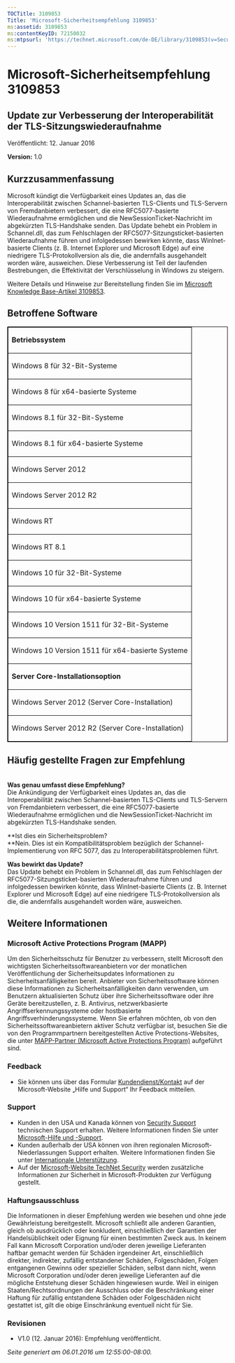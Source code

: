 ```yaml
---
TOCTitle: 3109853
Title: 'Microsoft-Sicherheitsempfehlung 3109853'
ms:assetid: 3109853
ms:contentKeyID: 72150032
ms:mtpsurl: 'https://technet.microsoft.com/de-DE/library/3109853(v=Security.10)'
---
```


Microsoft-Sicherheitsempfehlung 3109853
=======================================

Update zur Verbesserung der Interoperabilität der TLS-Sitzungswiederaufnahme
----------------------------------------------------------------------------

Veröffentlicht: 12. Januar 2016

**Version:** 1.0

Kurzzusammenfassung
-------------------

<span id="sectionToggle0"></span>
Microsoft kündigt die Verfügbarkeit eines Updates an, das die Interoperabilität zwischen Schannel-basierten TLS-Clients und TLS-Servern von Fremdanbietern verbessert, die eine RFC5077-basierte Wiederaufnahme ermöglichen und die NewSessionTicket-Nachricht im abgekürzten TLS-Handshake senden. Das Update behebt ein Problem in Schannel.dll, das zum Fehlschlagen der RFC5077-Sitzungsticket-basierten Wiederaufnahme führen und infolgedessen bewirken könnte, dass WinInet-basierte Clients (z. B. Internet Explorer und Microsoft Edge) auf eine niedrigere TLS-Protokollversion als die, die andernfalls ausgehandelt worden wäre, ausweichen. Diese Verbesserung ist Teil der laufenden Bestrebungen, die Effektivität der Verschlüsselung in Windows zu steigern.

Weitere Details und Hinweise zur Bereitstellung finden Sie im [Microsoft Knowledge Base-Artikel 3109853](http://support.microsoft.com/de-de/kb/3109853).

Betroffene Software
-------------------

<span id="sectionToggle1"></span>
<p> </p>
<table style="border:1px solid black;">
<colgroup>
<col width="100%" />
</colgroup>
<tbody>
<tr class="odd">
<td style="border:1px solid black;"><p><strong>Betriebssystem</strong></p></td>
</tr>  
<tr class="even">
<td style="border:1px solid black;"><p>Windows 8 für 32-Bit-Systeme</p></td>
</tr>  
<tr class="odd">
<td style="border:1px solid black;"><p>Windows 8 für x64-basierte Systeme</p></td>
</tr>  
<tr class="even">
<td style="border:1px solid black;"><p>Windows 8.1 für 32-Bit-Systeme</p></td>
</tr>  
<tr class="odd">
<td style="border:1px solid black;"><p>Windows 8.1 für x64-basierte Systeme</p></td>
</tr>  
<tr class="even">
<td style="border:1px solid black;"><p>Windows Server 2012</p></td>
</tr>  
<tr class="odd">
<td style="border:1px solid black;"><p>Windows Server 2012 R2</p></td>
</tr>  
<tr class="even">
<td style="border:1px solid black;"><p>Windows RT</p></td>
</tr>  
<tr class="odd">
<td style="border:1px solid black;"><p>Windows RT 8.1</p></td>
</tr>  
<tr class="even">
<td style="border:1px solid black;"><p>Windows 10 für 32-Bit-Systeme</p></td>
</tr>  
<tr class="odd">
<td style="border:1px solid black;"><p>Windows 10 für x64-basierte Systeme</p></td>
</tr>  
<tr class="even">
<td style="border:1px solid black;"><p>Windows 10 Version 1511 für 32-Bit-Systeme</p></td>
</tr>  
<tr class="odd">
<td style="border:1px solid black;"><p>Windows 10 Version 1511 für x64-basierte Systeme</p></td>
</tr>  
<tr class="even">
<td style="border:1px solid black;"><p><strong>Server Core-Installationsoption</strong></p></td>
</tr>  
<tr class="odd">
<td style="border:1px solid black;"><p>Windows Server 2012 (Server Core-Installation)</p></td>
</tr>  
<tr class="even">
<td style="border:1px solid black;"><p>Windows Server 2012 R2 (Server Core-Installation)</p></td>
</tr>  
</tbody>  
</table>
  
Häufig gestellte Fragen zur Empfehlung  
--------------------------------------
  
<span id="sectionToggle2"></span>  
**Was genau umfasst diese Empfehlung?**   
Die Ankündigung der Verfügbarkeit eines Updates an, das die Interoperabilität zwischen Schannel-basierten TLS-Clients und TLS-Servern von Fremdanbietern verbessert, die eine RFC5077-basierte Wiederaufnahme ermöglichen und die NewSessionTicket-Nachricht im abgekürzten TLS-Handshake senden.
  
**Ist dies ein Sicherheitsproblem?  
**Nein. Dies ist ein Kompatibilitätsproblem bezüglich der Schannel-Implementierung von RFC 5077, das zu Interoperabilitätsproblemen führt.
  
**Was bewirkt das Update?**  
Das Update behebt ein Problem in Schannel.dll, das zum Fehlschlagen der RFC5077-Sitzungsticket-basierten Wiederaufnahme führen und infolgedessen bewirken könnte, dass WinInet-basierte Clients (z. B. Internet Explorer und Microsoft Edge) auf eine niedrigere TLS-Protokollversion als die, die andernfalls ausgehandelt worden wäre, ausweichen.
  
Weitere Informationen  
---------------------
  
<span id="sectionToggle3"></span>  
### Microsoft Active Protections Program (MAPP)
  
Um den Sicherheitsschutz für Benutzer zu verbessern, stellt Microsoft den wichtigsten Sicherheitssoftwareanbietern vor der monatlichen Veröffentlichung der Sicherheitsupdates Informationen zu Sicherheitsanfälligkeiten bereit. Anbieter von Sicherheitssoftware können diese Informationen zu Sicherheitsanfälligkeiten dann verwenden, um Benutzern aktualisierten Schutz über ihre Sicherheitssoftware oder ihre Geräte bereitzustellen, z. B. Antivirus, netzwerkbasierte Angriffserkennungssysteme oder hostbasierte Angriffsverhinderungssysteme. Wenn Sie erfahren möchten, ob von den Sicherheitssoftwareanbietern aktiver Schutz verfügbar ist, besuchen Sie die von den Programmpartnern bereitgestellten Active Protections-Websites, die unter [MAPP-Partner (Microsoft Active Protections Program)](http://technet.microsoft.com/de-de/security/dn467918) aufgeführt sind.
  
### Feedback
  
-   Sie können uns über das Formular [Kundendienst/Kontakt](http://support.microsoft.com/kb/?scid=sw;en;1257&amp;showpage=1&amp;ws=technet&amp;sd=tech) auf der Microsoft-Website „Hilfe und Support“ Ihr Feedback mitteilen.
  
### Support
  
-   Kunden in den USA und Kanada können von [Security Support](https://consumersecuritysupport.microsoft.com/default.aspx?mkt=de-de) technischen Support erhalten. Weitere Informationen finden Sie unter [Microsoft-Hilfe und -Support](https://support.microsoft.com/de-de).  
-   Kunden außerhalb der USA können von ihren regionalen Microsoft-Niederlassungen Support erhalten. Weitere Informationen finden Sie unter [Internationale Unterstützung](https://support2.microsoft.com/de-de/common/international.aspx).  
-   Auf der [Microsoft-Website TechNet Security](http://technet.microsoft.com/de-de/security/default.aspx) werden zusätzliche Informationen zur Sicherheit in Microsoft-Produkten zur Verfügung gestellt.
  
### Haftungsausschluss
  
Die Informationen in dieser Empfehlung werden wie besehen und ohne jede Gewährleistung bereitgestellt. Microsoft schließt alle anderen Garantien, gleich ob ausdrücklich oder konkludent, einschließlich der Garantien der Handelsüblichkeit oder Eignung für einen bestimmten Zweck aus. In keinem Fall kann Microsoft Corporation und/oder deren jeweilige Lieferanten haftbar gemacht werden für Schäden irgendeiner Art, einschließlich direkter, indirekter, zufällig entstandener Schäden, Folgeschäden, Folgen entgangenen Gewinns oder spezieller Schäden, selbst dann nicht, wenn Microsoft Corporation und/oder deren jeweilige Lieferanten auf die mögliche Entstehung dieser Schäden hingewiesen wurde. Weil in einigen Staaten/Rechtsordnungen der Ausschluss oder die Beschränkung einer Haftung für zufällig entstandene Schäden oder Folgeschäden nicht gestattet ist, gilt die obige Einschränkung eventuell nicht für Sie.
  
### Revisionen
  
-   V1.0 (12. Januar 2016): Empfehlung veröffentlicht.
  
*Seite generiert am 06.01.2016 um 12:55:00-08:00.*
